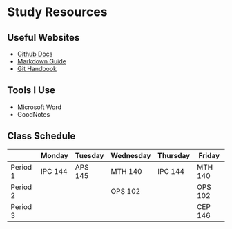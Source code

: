 # Study Resources 
## Useful Websites
- [Github Docs](https://docs.github.com/en)
- [Markdown Guide](https://www.markdownguide.org/)
- [Git Handbook](https://guides.github.com/introduction/git-handbook/)

## Tools I Use
- Microsoft Word
- GoodNotes

## Class Schedule 
|      | Monday | Tuesday | Wednesday | Thursday | Friday |
|------|--------|----------|----------|----------|--------|
|Period 1| IPC 144| APS 145| MTH 140   | IPC 144  | MTH 140|
|Period 2|        |        | OPS 102   |          | OPS 102|
|Period 3|        |        |          |          | CEP 146|

